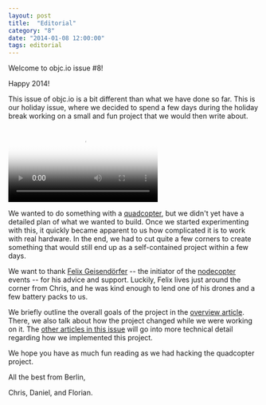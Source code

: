 ```yaml
---
layout: post
title:  "Editorial"
category: "8"
date: "2014-01-08 12:00:00"
tags: editorial
---
```


Welcome to objc.io issue #8!

Happy 2014!

This issue of objc.io is a bit different than what we have done so far. This is our holiday issue, where we decided to spend a few days during the holiday break working on a small and fun project that we would then write about.

<video style="display:block;max-width:100%;height:auto;border:0;" poster="{{ site.images_path }}/issue-8/quadcopter-video-poster.jpg" controls="1">
  <source src="http://www.objc.io/images/quadcopter.m4v"></source>
</video>

We wanted to do something with a [quadcopter](https://en.wikipedia.org/wiki/Quadrocopter), but we didn't yet have a detailed plan of what we wanted to build. Once we started experimenting with this, it quickly became apparent to us how complicated it is to work with real hardware. In the end, we had to cut quite a few corners to create something that would still end up as a self-contained project within a few days. 

We want to thank [Felix Geisendörfer](http://felixge.de) -- the initiator of the [nodecopter](http://nodecopter.com) events -- for his advice and support. Luckily, Felix lives just around the corner from Chris, and he was kind enough to lend one of his drones and a few battery packs to us.

We briefly outline the overall goals of the project in the [overview article](/issue-8/the-quadcopter-project.html). There, we also talk about how the project changed while we were working on it. The [other articles in this issue](/issue-8) will go into more technical detail regarding how we implemented this project.

We hope you have as much fun reading as we had hacking the quadcopter project.



All the best from Berlin,

Chris, Daniel, and Florian.
